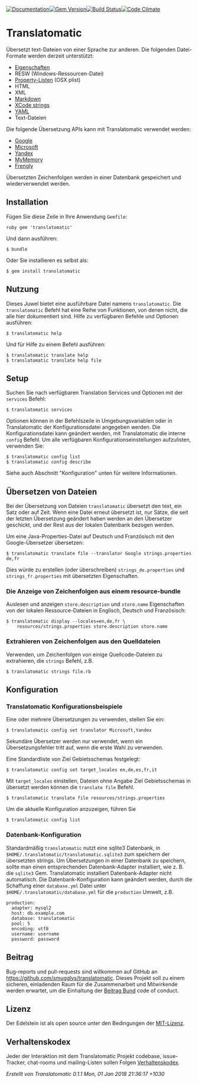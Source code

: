 [![Documentation](http://img.shields.io/badge/yard-docs-blue.svg)](http://www.rubydoc.info/gems/translatomatic)[![Gem Version](https://badge.fury.io/rb/translatomatic.svg)](https://badge.fury.io/rb/translatomatic)[![Build Status](https://travis-ci.org/smugglys/translatomatic.svg?branch=master)](https://travis-ci.org/smugglys/translatomatic)[![Code Climate](https://codeclimate.com/github/smugglys/translatomatic.svg)](https://codeclimate.com/github/smugglys/translatomatic)

# Translatomatic

Übersetzt text-Dateien von einer Sprache zur anderen. Die folgenden Datei-Formate werden derzeit unterstützt:

- [Eigenschaften](https://en.wikipedia.org/wiki/.properties)
- RESW (Windows-Ressourcen-Datei)
- [Property-Listen](https://en.wikipedia.org/wiki/Property_list) (OSX plist)
- HTML
- XML
- [Markdown](https://en.wikipedia.org/wiki/Markdown)
- [XCode strings](https://developer.apple.com/library/content/documentation/Cocoa/Conceptual/LoadingResources/Strings/Strings.html)
- [YAML](http://yaml.org/)
- Text-Dateien

Die folgende Übersetzung APIs kann mit Translatomatic verwendet werden:

- [Google](https://cloud.google.com/translate/)
- [Microsoft](https://www.microsoft.com/en-us/translator/translatorapi.aspx)
- [Yandex](https://tech.yandex.com/translate/)
- [MyMemory](https://mymemory.translated.net/doc/)
- [Frengly](http://www.frengly.com/api)

Übersetzten Zeichenfolgen werden in einer Datenbank gespeichert und wiederverwendet werden.

## Installation

Fügen Sie diese Zeile in Ihre Anwendung `Gemfile`:

`ruby
gem 'translatomatic'
`

Und dann ausführen:

    $ bundle

Oder Sie installieren es selbst als:

    $ gem install translatomatic

## Nutzung

Dieses Juwel bietet eine ausführbare Datei namens `translatomatic`. Die `translatomatic` Befehl hat eine Reihe von Funktionen, von denen nicht, die alle hier dokumentiert sind. Hilfe zu verfügbaren Befehle und Optionen ausführen:

    $ translatomatic help

Und für Hilfe zu einem Befehl ausführen:

    $ translatomatic translate help
    $ translatomatic translate help file

## Setup

Suchen Sie nach verfügbaren Translation Services und Optionen mit der `services` Befehl:

    $ translatomatic services

Optionen können in der Befehlszeile in Umgebungsvariablen oder in Translatomatic der Konfigurationsdatei angegeben werden. Die Konfigurationsdatei kann geändert werden, mit Translatomatic die interne `config` Befehl. Um alle verfügbaren Konfigurationseinstellungen aufzulisten, verwenden Sie:

    $ translatomatic config list
    $ translatomatic config describe

Siehe auch Abschnitt "Konfiguration" unten für weitere Informationen.

## Übersetzen von Dateien

Bei der Übersetzung von Dateien `translatomatic` übersetzt den text, ein Satz oder auf Zeit. Wenn eine Datei erneut übersetzt ist, nur Sätze, die seit der letzten Übersetzung geändert haben werden an den Übersetzer geschickt, und der Rest aus der lokalen Datenbank bezogen werden.

Um eine Java-Properties-Datei auf Deutsch und Französisch mit den Google-Übersetzer übersetzen:

    $ translatomatic translate file --translator Google strings.properties de,fr

Dies würde zu erstellen (oder überschreiben) `strings_de.properties` und `strings_fr.properties` mit übersetzten Eigenschaften.

### Die Anzeige von Zeichenfolgen aus einem resource-bundle

Auslesen und anzeigen `store.description` und `store.name` Eigenschaften von der lokalen Ressource-Dateien in Englisch, Deutsch und Französisch:

    $ translatomatic display --locales=en,de,fr \
        resources/strings.properties store.description store.name

### Extrahieren von Zeichenfolgen aus den Quelldateien

Verwenden, um Zeichenfolgen von einige Quellcode-Dateien zu extrahieren, die `strings` Befehl, z.B.

    $ translatomatic strings file.rb

## Konfiguration

### Translatomatic Konfigurationsbeispiele

Eine oder mehrere Übersetzungen zu verwenden, stellen Sie ein:

    $ translatomatic config set translator Microsoft,Yandex

Sekundäre Übersetzer werden nur verwendet, wenn ein Übersetzungsfehler tritt auf, wenn die erste Wahl zu verwenden.

Eine Standardliste von Ziel Gebietsschemas festgelegt:

    $ translatomatic config set target_locales en,de,es,fr,it

Mit `target_locales` einstellen, Dateien ohne Angabe Ziel Gebietsschemas in übersetzt werden können die `translate file` Befehl.

    $ translatomatic translate file resources/strings.properties

Um die aktuelle Konfiguration anzuzeigen, führen Sie

    $ translatomatic config list

### Datenbank-Konfiguration

Standardmäßig `translatomatic` nutzt eine sqlite3 Datenbank, in `$HOME/.translatomatic/translatomatic.sqlite3` zum speichern der übersetzten strings. Um Übersetzungen in einer Datenbank zu speichern, sollte man einen entsprechenden Datenbank-Adapter installiert, wie z. B. die `sqlite3` Gem. Translatomatic installiert Datenbank-Adapter nicht automatisch. Die Datenbank-Konfiguration kann geändert werden, durch die Schaffung einer `database.yml` Datei unter `$HOME/.translatomatic/database.yml` für die `production` Umwelt, z.B.

    production:
      adapter: mysql2
      host: db.example.com
      database: translatomatic
      pool: 5
      encoding: utf8
      username: username
      password: password

## Beitrag

Bug-reports und pull-requests sind willkommen auf GitHub an https://github.com/smugglys/translatomatic. Dieses Projekt soll zu einem sicheren, einladenden Raum für die Zusammenarbeit und Mitwirkende werden erwartet, um die Einhaltung der [Beitrag Bund](http://contributor-covenant.org) code of conduct.

## Lizenz

Der Edelstein ist als open source unter den Bedingungen der [MIT-Lizenz](https://opensource.org/licenses/MIT).

## Verhaltenskodex

Jeder der Interaktion mit dem Translatomatic Projekt codebase, issue-Tracker, chat-rooms und mailing-Listen sollen Folgen [Verhaltenskodex](https://github.com/smugglys/translatomatic/blob/master/CODE_OF_CONDUCT.md).

_Erstellt von Translatomatic 0.1.1 Mon, 01 Jan 2018 21:36:17 +1030_
